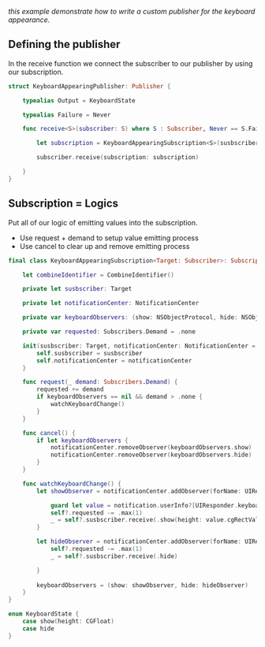 *this example demonstrate how to write a custom publisher for the keyboard appearance.*
## Defining the publisher
In the receive function we connect the subscriber to our publisher by using our subscription.
```Swift
struct KeyboardAppearingPublisher: Publisher {

    typealias Output = KeyboardState

    typealias Failure = Never

    func receive<S>(subscriber: S) where S : Subscriber, Never == S.Failure, KeyboardState == S.Input {

        let subscription = KeyboardAppearingSubscription<S>(susbscriber: subscriber)

        subscriber.receive(subscription: subscription)

    }
}
```

## Subscription = Logics
Put all of our logic of emitting values into the subscription.
* Use request + demand to setup value emitting process
* Use cancel to clear up and remove emitting process
```Swift
final class KeyboardAppearingSubscription<Target: Subscriber>: Subscription where Target.Input == KeyboardState, Target.Failure == Never {

    let combineIdentifier = CombineIdentifier()

    private let susbscriber: Target

    private let notificationCenter: NotificationCenter

    private var keyboardObservers: (show: NSObjectProtocol, hide: NSObjectProtocol)?

    private var requested: Subscribers.Demand = .none

    init(susbscriber: Target, notificationCenter: NotificationCenter = NotificationCenter.default) {
        self.susbscriber = susbscriber
        self.notificationCenter = notificationCenter
    }

    func request(_ demand: Subscribers.Demand) {
        requested += demand
        if keyboardObservers == nil && demand > .none {
            watchKeyboardChange()
        }
    }

    func cancel() {
        if let keyboardObservers {
            notificationCenter.removeObserver(keyboardObservers.show)
            notificationCenter.removeObserver(keyboardObservers.hide)
        }
    }

    func watchKeyboardChange() {
        let showObserver = notificationCenter.addObserver(forName: UIResponder.keyboardWillShowNotification, object: nil, queue: nil) { [weak self] (notification) in

            guard let value = notification.userInfo?[UIResponder.keyboardFrameEndUserInfoKey] as? NSValue else { return }
            self?.requested -= .max(1)
            _ = self?.susbscriber.receive(.show(height: value.cgRectValue.height))
        }

        let hideObserver = notificationCenter.addObserver(forName: UIResponder.keyboardWillHideNotification, object: nil, queue: nil) { [weak self] (notification) in
            self?.requested -= .max(1)
            _ = self?.susbscriber.receive(.hide)

        }
        
        keyboardObservers = (show: showObserver, hide: hideObserver)
    }
}

enum KeyboardState {
    case show(height: CGFloat)
    case hide
}
```
